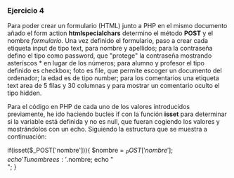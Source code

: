 ### Ejercicio 4 

 Para poder crear un formulario (HTML) junto a PHP en el mismo documento añado 
el form action **htmlspecialchars** determino el método **POST**
y el nombre _formulario_.
Una vez definido el formulario, paso a crear cada etiqueta input de tipo text, para nombre y apellidos;
para la contraseña defino el tipo como password, que "protege" la contraseña mostrando asteríscos * en lugar de los números;
para alumno y profesor el tipo definido es checkbox; foto es file, que permite escoger un documento del ordenador; la edad
es de tipo number; para los comentarios una etiqueta text area de 5 filas y 30 columnas y para mostrar un comentario oculto
el tipo hidden.

Para el código en PHP de cada uno de los valores introducidos previamente, he ido haciendo bucles if 
con la función **isset** para determinar si la variable está definida y no es null, que fueran cogiendo 
los valores y mostrándolos con un echo. Siguiendo la estructura que se muestra a continuación:

if(isset($_POST['nombre'])){
$nombre = $_POST['nombre'];
echo 'Tu nombre es: '.$nombre;
echo "<br>";
}

